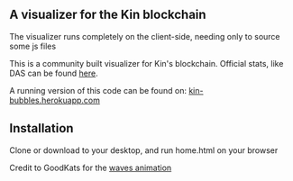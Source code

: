 ## A visualizer for the Kin blockchain

The visualizer runs completely on the client-side, needing only to source some js files

This is a community built visualizer for Kin's blockchain. Official stats, like DAS can be found [here](https://public.tableau.com/profile/kinfoundation#!/vizhome/Kinecosystemstats/Kinecosystemstats).

A running version of this code can be found on: [kin-bubbles.herokuapp.com](https://kin-bubbles.herokuapp.com)


## Installation
Clone or download to your desktop, and run home.html on your browser


Credit to GoodKats for the [waves animation](https://codepen.io/goodkatz/pen/LYPGxQz)